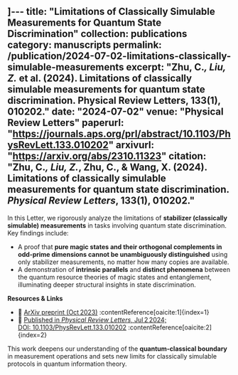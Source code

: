 ]---
title: "Limitations of Classically Simulable Measurements for Quantum State Discrimination"
collection: publications
category: manuscripts
permalink: /publication/2024-07-02-limitations-classically-simulable-measurements
excerpt: "Zhu, C.*, Liu, Z.* et al. (2024). Limitations of classically simulable measurements for quantum state discrimination. Physical Review Letters, 133(1), 010202."
date: "2024-07-02"
venue: "Physical Review Letters"
paperurl: "https://journals.aps.org/prl/abstract/10.1103/PhysRevLett.133.010202"
arxivurl: "https://arxiv.org/abs/2310.11323"
citation: "Zhu, C.*, Liu, Z.*, Zhu, C., & Wang, X. (2024). Limitations of classically simulable measurements for quantum state discrimination. *Physical Review Letters*, 133(1), 010202."
---

In this Letter, we rigorously analyze the limitations of **stabilizer (classically simulable) measurements** in tasks involving quantum state discrimination.  
Key findings include:

- A proof that **pure magic states and their orthogonal complements in odd‑prime dimensions cannot be unambiguously distinguished** using only stabilizer measurements, no matter how many copies are available.
- A demonstration of **intrinsic parallels** and **distinct phenomena** between the quantum resource theories of magic states and entanglement, illuminating deeper structural insights in state discrimination.

**Resources & Links**  
- 📄 [ArXiv preprint (Oct 2023)](https://arxiv.org/abs/2310.11323) :contentReference[oaicite:1]{index=1}  
- 📰 [Published in *Physical Review Letters*, Jul 2 2024; DOI: 10.1103/PhysRevLett.133.010202](https://journals.aps.org/prl/abstract/10.1103/PhysRevLett.133.010202) :contentReference[oaicite:2]{index=2}

This work deepens our understanding of the **quantum-classical boundary** in measurement operations and sets new limits for classically simulable protocols in quantum information theory.
